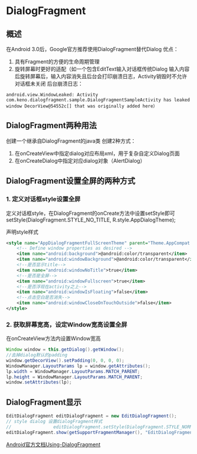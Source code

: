 # DialogFragment

## 概述
在Android 3.0后，Google官方推荐使用DialogFragment替代Dialog
优点：
1. 具有Fragment的方便的生命周期管理
2. 旋转屏幕时更好的适配（如一个包含EditText输入对话框传统Dialog 输入内容后旋转屏幕后，输入内容消失且后台会打印崩溃日志，Activity销毁时不允许对话框未关闭
后台崩溃日志：
```
android.view.WindowLeaked: Activity com.keno.dialogfragment.sample.DialogFragmentSampleActivity has leaked window DecorView@54552c[] that was originally added here）
```

 
## DialogFragment两种用法
创建一个继承自DialogFragment的java类
创建2种方式：
1. 在onCreateView中指定dialog对应布局xml，用于复杂自定义Dialog页面
2. 在onCreateDialog中指定对应dialog对象（AlertDialog）


## DialogFragment设置全屏的两种方式
### 1. 定义对话框style设置全屏
定义对话框style，在DialogFragment的onCreate方法中设置setStyle即可
setStyle(DialogFragment.STYLE_NO_TITLE, R.style.AppDialogTheme);

声明style样式
```xml
<style name="AppDialogFragmentFullScreenTheme" parent="Theme.AppCompat.Light.Dialog">
    <!-- Define window properties as desired -->
    <item name="android:background">@android:color/transparent</item>
    <item name="android:windowBackground">@android:color/transparent</item>
    <!--是否显示title-->
    <item name="android:windowNoTitle">true</item>
    <!--是否是全屏-->
    <item name="android:windowFullscreen">true</item>
    <!--是否浮现在activity之上-->
    <item name="android:windowIsFloating">false</item>
    <!--点击空白是否消失-->
    <item name="android:windowCloseOnTouchOutside">false</item>
</style>
```

### 2. 获取屏幕宽高，设定Window宽高设置全屏
在onCreateView方法内设置Window宽高
```java
Window window = this.getDialog().getWindow();
//去掉dialog默认的padding
window.getDecorView().setPadding(0, 0, 0, 0);
WindowManager.LayoutParams lp = window.getAttributes();
lp.width = WindowManager.LayoutParams.MATCH_PARENT;
lp.height = WindowManager.LayoutParams.MATCH_PARENT;
window.setAttributes(lp);
```

## DialogFragment显示
```java
EditDialogFragment editDialogFragment = new EditDialogFragment();
// style dialog 设置dialogFragment样式
//                editDialogFragment.setStyle(DialogFragment.STYLE_NORMAL, R.style.AppDialogTheme);
editDialogFragment.show(getSupportFragmentManager(), "EditDialogFragment");
```



[Android官方文档Using-DialogFragment](https://github.com/codepath/android_guides/wiki/Using-DialogFragment)


